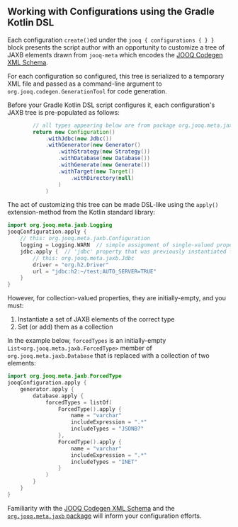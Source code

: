 ## Working with Configurations using the Gradle Kotlin DSL

Each configuration `create()`ed under the `jooq { configurations { } }` block presents the script author with an opportunity to customize a tree of JAXB elements drawn
from `jooq-meta` which encodes the [JOOQ Codegen XML Schema](https://www.jooq.org/xsd/jooq-codegen-3.19.0.xsd).

For each configuration so configured, this tree is serialized to a temporary XML file and passed as a command-line argument to `org.jooq.codegen.GenerationTool` for code
generation.

Before your Gradle Kotlin DSL script configures it, each configuration's JAXB tree is pre-populated as follows:

```groovy
        // all types appearing below are from package org.jooq.meta.jaxb
        return new Configuration()
            .withJdbc(new Jdbc())
            .withGenerator(new Generator()
                .withStrategy(new Strategy())
                .withDatabase(new Database())
                .withGenerate(new Generate())
                .withTarget(new Target()
                    .withDirectory(null)
                )
            )
```

The act of customizing this tree can be made DSL-like using the `apply()` extension-method from the Kotlin standard library:

```kotlin
import org.jooq.meta.jaxb.Logging
jooqConfiguration.apply {
    // this: org.jooq.meta.jaxb.Configuration
    logging = Logging.WARN  // simple assignment of single-valued property
    jdbc.apply {  // 'jdbc' property that was previously instantiated for you
        // this: org.jooq.meta.jaxb.Jdbc
        driver = "org.h2.Driver"
        url = "jdbc:h2:~/test;AUTO_SERVER=TRUE"
    }
}
```

However, for collection-valued properties, they are initially-empty, and you must:

1. Instantiate a set of JAXB elements of the correct type
2. Set (or add) them as a collection

In the example below, `forcedTypes` is an initially-empty `List<org.jooq.meta.jaxb.ForcedType>` member of `org.jooq.meta.jaxb.Database` that
is replaced with a collection of two elements:

```kotlin
import org.jooq.meta.jaxb.ForcedType
jooqConfiguration.apply {
    generator.apply {
        database.apply {
            forcedTypes = listOf(
                ForcedType().apply {
                    name = "varchar"
                    includeExpression = ".*"
                    includeTypes = "JSONB?"
                },
                ForcedType().apply {
                    name = "varchar"
                    includeExpression = ".*"
                    includeTypes = "INET"
                }
            )
        }
    }
}
```

Familiarity with the [JOOQ Codegen XML Schema](https://www.jooq.org/xsd/jooq-codegen-3.20.1.xsd) and
the [`org.jooq.meta.jaxb` package](https://github.com/jOOQ/jOOQ/tree/version-3.20.2/jOOQ-meta/src/main/java/org/jooq/meta/jaxb)
will inform your configuration efforts.
